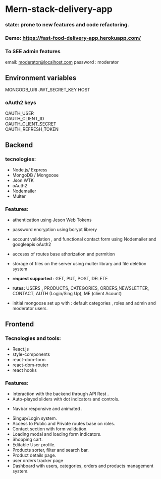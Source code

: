# Mern-stack-delivery-app

### state: prone to new features and code refactoring.

### Demo: https://fast-food-delivery-app.herokuapp.com/

### To SEE admin features

email: moderator@localhost.com
password : moderator

## Environment variables

MONGODB_URI
JWT_SECRET_KEY
HOST

### oAuth2 keys

OAUTH_USER  
OAUTH_CLIENT_ID  
OAUTH_CLIENT_SECRET  
OAUTH_REFRESH_TOKEN

## Backend

### tecnologies:

- Node.js/ Express
- MongoDB / Mongoose
- Json WTK
- oAuth2
- Nodemailer
- Multer

### Features:

- athentication using Jeson Web Tokens

- password encryption using bcrypt librery

- account validation , and functional contact form using Nodemailer and googleapis oAuth2

- accesss of routes base athorization and permition

- storage of files on the server using multer library and file deletion system

- **request supported** : GET, PUT, POST, DELETE

- **rutes:** USERS , PRODUCTS, CATEGORIES, ORDERS,NEWSLETTER, CONTACT, AUTH (Login/Sing Up), ME (client Acount)

- initial mongoose set up with : default categories , roles and admin and moderator users.

## Frontend

### Tecnologies and tools:

- React.js
- style-components
- react-dom-form
- react-dom-router
- react hooks

### Features:

- Interaction with the backend through API Rest .
- Auto-played sliders with dot indicators and controls.

* Navbar responsive and animated .

- Singup/Login system.
- Access to Public and Private routes base on roles.
- Contact section with form validation.
- Loading modal and loading form indicators.
- Shopping cart.
- Editable User profile.
- Products sorter, filter and search bar.
- Product details page.
- user orders tracker page
- Dashboard with users, categories, orders and products management system.
